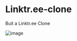 # Linktr.ee-clone
Buit a Linktr.ee Clone

![image](https://github.com/Jazib-Khan/Linktr.ee-clone/assets/57762628/5a833e3f-9026-4d1a-baa3-bae462511999)
